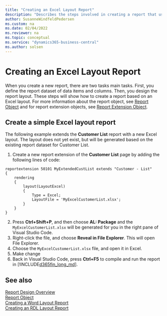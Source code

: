 ```yaml
---
title: "Creating an Excel Layout Report"
description: "Describes the steps involved in creating a report that uses an Excel layout."
author: SusanneWindfeldPedersen
ms.custom: na
ms.date: 02/04/2022
ms.reviewer: na
ms.topic: conceptual
ms.service: "dynamics365-business-central"
ms.author: solsen
---
```


# Creating an Excel Layout Report

When you create a new report, there are two tasks main tasks. First, you define the report dataset of data items and columns. Then, you design the report layout. These steps will show how to create a report based on an Excel layout. For more information about the report object, see [Report Object](devenv-report-object.md) and for report extension objects, see [Report Extension Object](devenv-report-ext-object.md).

## Create a simple Excel layout report

The following example extends the **Customer List** report with a new Excel layout. The layout does not yet exist, but will be generated based on the existing report dataset for Customer List. 

1. Create a new report extension of the **Customer List** page by adding the following lines of code: 

```al
reportextension 50101 MyExtendedCustList extends "Customer - List"
{
    rendering
    {
        layout(LayoutExcel)
        {
            Type = Excel;
            LayoutFile = 'MyExcelCustomerList.xlsx';
        }
    }
}
```

2. Press **Ctrl+Shift+P**, and then choose **AL: Package** and the `MyExcelCustomerList.xlsx` will be generated for you in the right pane of Visual Studio Code. 
1. Right-click the file, and choose **Reveal in File Explorer**. This will open File Explorer.
1. Choose the `MyExcelCustomerList.xlsx` file, and open it in Excel.
1. Make change <!-- todo -->
1. Back in Visual Studio Code, press **Ctrl+F5** to compile and run the report in [!INCLUDE[d365fin_long_md](includes/d365fin_long_md.md)].  


## See also

[Report Design Overview](devenv-report-design-overview.md)  
[Report Object](devenv-report-object.md)  
[Creating a Word Layout Report](devenv-howto-report-layout.md)  
[Creating an RDL Layout Report](devenv-howto-rdl-report-layout.md)  